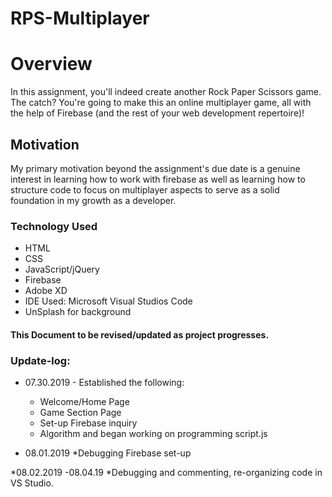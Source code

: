 # RPS-Multiplayer

<h1>Overview</h1>

In this assignment, you'll indeed create another Rock Paper Scissors game. The catch? You're going to make this an online multiplayer game, all with the help of Firebase (and the rest of your web development repertoire)!

## Motivation
My primary motivation beyond the assignment's due date is a genuine interest in learning how to work with firebase as well as learning how to structure code to focus on multiplayer aspects to serve as a solid foundation in my growth as a developer.

### Technology Used
* HTML
* CSS
* JavaScript/jQuery
* Firebase
* Adobe XD
* IDE Used: Microsoft Visual Studios Code
* UnSplash for background

#### This Document to be revised/updated as project progresses.

### Update-log:

* 07.30.2019 - Established the following:
    * Welcome/Home Page
    * Game Section Page
    * Set-up Firebase inquiry
    * Algorithm and began working on programming script.js

* 08.01.2019
    *Debugging Firebase set-up

*08.02.2019 -08.04.19
*Debugging and commenting, re-organizing code in VS Studio. 